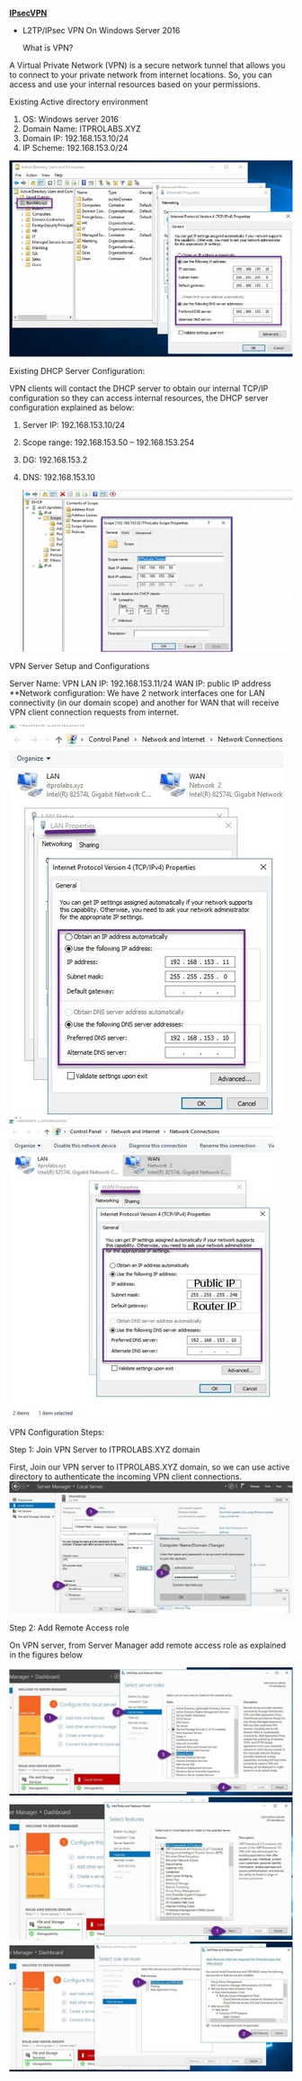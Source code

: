 **[IPsecVPN](https://ghost0000heavy.github.io/IPsecVPN)**

* L2TP/IPsec VPN On Windows Server 2016

   What is VPN?
   
A Virtual Private Network (VPN) is a secure network tunnel that allows you to connect to your private network from internet locations. So, you can access and use your internal resources based on your permissions.

Existing Active directory environment 
1. OS: Windows server 2016 
2. Domain Name: ITPROLABS.XYZ 
3. Domain IP: 192.168.153.10/24 
4. IP Scheme: 192.168.153.0/24

 ![IPsecVPN-pic1](IPsecVPN_001.png)
 
Existing DHCP Server Configuration: 

VPN clients will contact the DHCP server to obtain our internal TCP/IP configuration so they can access internal resources, the DHCP server configuration explained as below: 

1. Server IP: 192.168.153.10/24 
2. Scope range: 192.168.153.50 – 192.168.153.254 
3. DG: 192.168.153.2
4. DNS: 192.168.153.10

     ![IPsecVPN-pic2](IPsecVPN_002.png)

VPN Server Setup and Configurations 

Server Name: VPN LAN 
IP: 192.168.153.11/24
WAN IP: public IP address 
**Network configuration: 
      We have 2 network interfaces one for LAN connectivity (in our domain scope) and another for WAN that will receive VPN client connection requests from internet.
      
![IPsecVPN-pic3](IPsecVPN_003.png) ![IPsecVPN-pic34](IPsecVPN_004.png)

VPN Configuration Steps: 

Step 1: Join VPN Server to ITPROLABS.XYZ domain 

First, Join our VPN server to ITPROLABS.XYZ domain, so we can use active directory to authenticate the incoming VPN client connections.
![IPsecVPN-pic5](IPsecVPN_005.png)

Step 2: Add Remote Access role

On VPN server, from Server Manager add remote access role as explained in the figures below

![IPsecVPN-pic6](IPsecVPN_006.png)
![IPsecVPN-pic7](IPsecVPN_007.png)
![IPsecVPN-pic8](IPsecVPN_008.png)


      
      
      
      
